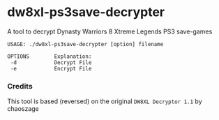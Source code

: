 # dw8xl-ps3save-decrypter

A tool to decrypt Dynasty Warriors 8 Xtreme Legends PS3 save-games

```
USAGE: ./dw8xl-ps3save-decrypter [option] filename

OPTIONS        Explanation:
 -d            Decrypt File
 -e            Encrypt File
```

### Credits

This tool is based (reversed) on the original `DW8XL Decryptor 1.1` by chaoszage

